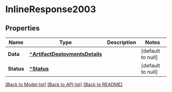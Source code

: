 # InlineResponse2003

## Properties
Name | Type | Description | Notes
------------ | ------------- | ------------- | -------------
**Data** | [***ArtifactDeploymentsDetails**](ArtifactDeploymentsDetails.md) |  | [default to null]
**Status** | [***Status**](Status.md) |  | [default to null]

[[Back to Model list]](../README.md#documentation-for-models) [[Back to API list]](../README.md#documentation-for-api-endpoints) [[Back to README]](../README.md)

